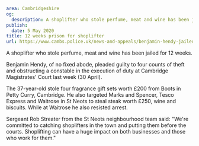 ```yaml
area: Cambridgeshire
og:
  description: A shoplifter who stole perfume, meat and wine has been jailed for 12 weeks.
publish:
  date: 5 May 2020
title: 12 weeks prison for shoplifter
url: https://www.cambs.police.uk/news-and-appeals/benjamin-hendy-jailed
```

A shoplifter who stole perfume, meat and wine has been jailed for 12 weeks.

Benjamin Hendy, of no fixed abode, pleaded guilty to four counts of theft and obstructing a constable in the execution of duty at Cambridge Magistrates' Court last week (30 April).

The 37-year-old stole four fragrance gift sets worth £200 from Boots in Petty Curry, Cambridge. He also targeted Marks and Spencer, Tesco Express and Waitrose in St Neots to steal steak worth £250, wine and biscuits. While at Waitrose he also resisted arrest.

Sergeant Rob Streater from the St Neots neighbourhood team said: "We're committed to catching shoplifters in the town and putting them before the courts. Shoplifting can have a huge impact on both businesses and those who work for them."
